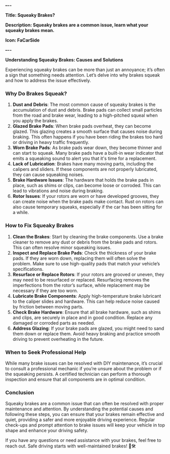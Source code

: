 **–--**

**Title: Squeaky Brakes?**

**Description: Squeaky brakes are a common issue, learn what your squeaky brakes mean.**

**Icon: FaCarSide**

**–--**

**Understanding Squeaky Brakes: Causes and Solutions**

Experiencing squeaky brakes can be more than just an annoyance; it’s often a sign that something needs attention. Let’s delve into why brakes squeak and how to address the issue effectively.

### **Why Do Brakes Squeak?**

1. **Dust and Debris**: The most common cause of squeaky brakes is the accumulation of dust and debris. Brake pads can collect small particles from the road and brake wear, leading to a high-pitched squeal when you apply the brakes.  
2. **Glazed Brake Pads**: When brake pads overheat, they can become glazed. This glazing creates a smooth surface that causes noise during braking. This often happens if you have been riding the brakes too hard or driving in heavy traffic frequently.  
3. **Worn Brake Pads**: As brake pads wear down, they become thinner and can start to squeak. Many brake pads have a built-in wear indicator that emits a squeaking sound to alert you that it's time for a replacement.  
4. **Lack of Lubrication**: Brakes have many moving parts, including the calipers and sliders. If these components are not properly lubricated, they can cause squeaking noises.  
5. **Brake Hardware Issues**: The hardware that holds the brake pads in place, such as shims or clips, can become loose or corroded. This can lead to vibrations and noise during braking.  
6. **Rotor Issues**: If your rotors are worn or have developed grooves, they can create noise when the brake pads make contact. Rust on rotors can also cause temporary squeaks, especially if the car has been sitting for a while.

### **How to Fix Squeaky Brakes**

1. **Clean the Brakes**: Start by cleaning the brake components. Use a brake cleaner to remove any dust or debris from the brake pads and rotors. This can often resolve minor squeaking issues.  
2. **Inspect and Replace Brake Pads**: Check the thickness of your brake pads. If they are worn down, replacing them will often solve the problem. Make sure to use high-quality pads that match your vehicle’s specifications.  
3. **Resurface or Replace Rotors**: If your rotors are grooved or uneven, they may need to be resurfaced or replaced. Resurfacing removes the imperfections from the rotor’s surface, while replacement may be necessary if they are too worn.  
4. **Lubricate Brake Components**: Apply high-temperature brake lubricant to the caliper slides and hardware. This can help reduce noise caused by friction between moving parts.  
5. **Check Brake Hardware**: Ensure that all brake hardware, such as shims and clips, are securely in place and in good condition. Replace any damaged or corroded parts as needed.  
6. **Address Glazing**: If your brake pads are glazed, you might need to sand them down or replace them. Avoid heavy braking and practice smooth driving to prevent overheating in the future.

### **When to Seek Professional Help**

While many brake issues can be resolved with DIY maintenance, it’s crucial to consult a professional mechanic if you’re unsure about the problem or if the squeaking persists. A certified technician can perform a thorough inspection and ensure that all components are in optimal condition.

### **Conclusion**

Squeaky brakes are a common issue that can often be resolved with proper maintenance and attention. By understanding the potential causes and following these steps, you can ensure that your brakes remain effective and quiet, providing a safer and more enjoyable driving experience. Regular check-ups and prompt attention to brake issues will keep your vehicle in top shape and enhance your driving safety.

If you have any questions or need assistance with your brakes, feel free to reach out. Safe driving starts with well-maintained brakes\! 🚗🛠️

